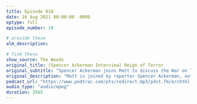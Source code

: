 ```yaml
---
title: Episode 010
date: 16 Aug 2021 08:00:00 -0000
eptype: full
episode_number: 10

# provide these
alm_description: 

# find these
show_source: The Weeds
original_title: (Spencer Ackerman Interview) Reign of Terror 
original_subtitle: "Spencer Ackerman joins Matt to discuss the War on Terror, tying its roots to the Oklahoma City bombing and its legacy to Trump’s presidency."
original_description: "Matt is joined by reporter Spencer Ackerman, author of the new book Reign of Terror. Ackerman explains the ways in which America’s approach to domestic white terrorism differs from its approach to international threats. They discuss the treatment of Timothy McVeigh after the Oklahoma City bombing, and the way in which it primed the political and cultural response to 9/11 and the War on Terror. Ackerman also argues that the unlawful and immoral approach of the government laid the groundwork for Trump's presidency. Resources: Reign of Terror by Spencer Ackerman (Penguin Random House; Aug 10, 2021) The Jakarta Method by Vincent Bevins (Public Affairs; May 19, 2020) 'Second Inaugural Address' by George W. Bush (January 20, 2005) State of Exception by Giorgio Agamben (Chicago: The University of Chicago Press; 2005) Guest: Spencer Ackerman (@attackerman), author, reporter, and publisher of Forever Wars on Substack, contributing editor at the Daily Beast."
podcast_url: "https://www.podtrac.com/pts/redirect.mp3/pdst.fm/e/chtbl.com/track/524GE/traffic.megaphone.fm/VMP7095347868.mp3?updated=1628821925"
audio_type: "audio/mpeg"
duration: 3565
---
```


